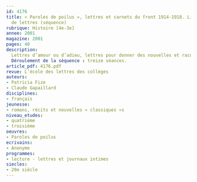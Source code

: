 ```yaml
---
id: 4176
title: « Paroles de poilus », lettres et carnets du front 1914-1918. Lire un recueil
  de lettres (séquence)
rubrique: Histoire [4e-3e]
annee: 2001
magazine: 2001
pages: 40
description: 
  Lettres d’amour ou d’adieu, lettres pour donner des nouvelles et raconter le quotidien des tranchées, lettres testament, lettres de révolte, cartes postales ou cartes réservées à la correspondance militaire, ces « Paroles de poilus » disent par bribes des histoires particulières, mais aussi permettent de reconstruire l’Histoire. Leur lecture conduira les élèves à s’intéresser à la dimension documentaire de ces lettres, qui évoquent une période de leur programme d’histoire, ainsi qu’à la dimension argumentative de ces « discours » qui interrogent les valeurs fortes que sont la patrie, la nation, le devoir, etc., des valeurs qui doivent être replacées dans leur contexte idéologique. Enfin, les élèves rencontreront à travers leur lecture l’évocation d’un monde passé, une Histoire bouleversée, les questions essentielles de la guerre, du sens de la vie, des liens familiaux et sentimentaux...
  Déroulement de la séquence : treize séances.
article_pdf: 4176.pdf
revue: L’école des lettres des collèges
auteurs:
- Patricia Fize
- Claude Gapaillard
disciplines:
- français
jeunesse:
- romans, récits et nouvelles « classiques »s
niveau_etudes:
- quatrième
- troisième
oeuvres:
- Paroles de poilus
ecrivains:
- Anonyme
programmes:
- lecture - lettres et journaux intimes
siecles:
- 20e siècle
---
```

